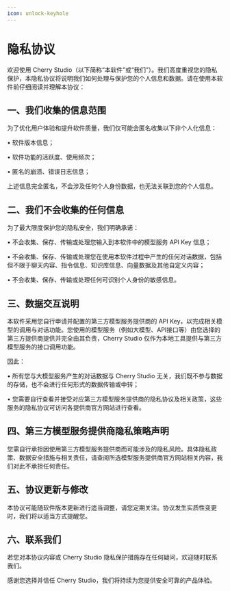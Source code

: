 ```yaml
---
icon: unlock-keyhole
---
```


# 隐私协议

欢迎使用 Cherry Studio（以下简称“本软件”或“我们”）。我们高度重视您的隐私保护，本隐私协议将说明我们如何处理与保护您的个人信息和数据。请在使用本软件前仔细阅读并理解本协议：

## 一、我们收集的信息范围

为了优化用户体验和提升软件质量，我们仅可能会匿名收集以下非个人化信息：

• 软件版本信息；

• 软件功能的活跃度、使用频次；

• 匿名的崩溃、错误日志信息；

上述信息完全匿名，不会涉及任何个人身份数据，也无法关联到您的个人信息。

## 二、我们不会收集的任何信息

为了最大限度保护您的隐私安全，我们明确承诺：

• 不会收集、保存、传输或处理您输入到本软件中的模型服务 API Key 信息；

• 不会收集、保存、传输或处理您在使用本软件过程中产生的任何对话数据，包括但不限于聊天内容、指令信息、知识库信息、向量数据及其他自定义内容；

• 不会收集、保存、传输或处理任何可识别个人身份的敏感信息。

## 三、数据交互说明

本软件采用您自行申请并配置的第三方模型服务提供商的 API Key，以完成相关模型的调用与对话功能。您使用的模型服务（例如大模型、API接口等）由您选择的第三方提供商提供并完全由其负责，Cherry Studio 仅作为本地工具提供与第三方模型服务的接口调用功能。

因此：

• 所有您与大模型服务产生的对话数据与 Cherry Studio 无关，我们既不参与数据的存储，也不会进行任何形式的数据传输或中转；

• 您需要自行查看并接受对应第三方模型服务提供商的隐私协议及相关政策，这些服务的隐私协议可访问各提供商官方网站进行查看。

## 四、第三方模型服务提供商隐私策略声明

您需自行承担因使用第三方模型服务提供商而可能涉及的隐私风险。具体隐私政策、数据安全措施与相关责任，请查阅所选模型服务提供商官方网站相关内容，我们对此不承担任何责任。

## 五、协议更新与修改

本协议可能随软件版本更新进行适当调整，请您定期关注。协议发生实质性变更时，我们将以适当方式提醒您。

## 六、联系我们

若您对本协议内容或 Cherry Studio 隐私保护措施存在任何疑问，欢迎随时联系我们。

感谢您选择并信任 Cherry Studio，我们将持续为您提供安全可靠的产品体验。
